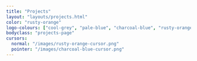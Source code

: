 ```yaml
---
title: "Projects"
layout: "layouts/projects.html"
color: "rusty-orange"
logo-colours: ["cool-grey", "pale-blue", "charcoal-blue", "rusty-orange"]
bodyclass: "projects-page"
cursors:
  normal: "/images/rusty-orange-cursor.png"
  pointer: "/images/charcoal-blue-cursor.png"
---
```

